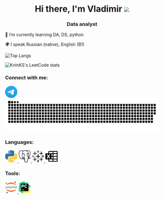 <h1 align="center">Hi there, I'm Vladimir
<img src="https://github.com/blackcater/blackcater/raw/main/images/Hi.gif" height="32"/></h1>
<h3 align="center">Data analyst</h3>

🌱 I’m currently learning DA, DS, python

🌍 I speak Russian (native), English (B1)
<!---Для компактной версии-->
![Top Langs](https://github-readme-stats.vercel.app/api/top-langs/?username=dissf&layout=compact)

![KnlnKS's LeetCode stats](https://leetcode-stats-six.vercel.app/api?username=dissfya)

### Connect with me:
<a href="https://t.me/dissfya" target="blank"><img align="center" src="https://raw.githubusercontent.com/dissf/dissf/d6d4df21f25d0cbe928b8d3dd9b4eb03c29295cd/icons/Telegram.svg" alt="dissf" height="40" width="40" /></a>
![til](https://raw.githubusercontent.com/dissf/dissf/95fc459d17816e55f685bd0aab1af082b2c73e2c/icons/snk.svg)
### Languages:
<a href="https://www.python.org" target="_blank" rel="noreferrer"> <img src="https://raw.githubusercontent.com/dissf/dissf/d6d4df21f25d0cbe928b8d3dd9b4eb03c29295cd/icons/python.svg" alt="python" width="40" height="40"/> </a> 
<a href="https://www.postgresql.org/" target="_blank" rel="noreferrer"> <img src="https://raw.githubusercontent.com/dissf/dissf/6ec1238861f026a45dc8345512141017c67af3f0/icons/postgresql.svg" alt="PostgreSQL" width="40" height="40"/> </a> 
<a href="tableau.com" target="_blank" rel="noreferrer"> <img src="https://raw.githubusercontent.com/dissf/dissf/557c8e09a6b779ade6751ef3c354f8474dd85abb/icons/tableau.svg" alt="tableau" width="40" height="40"/> </a> 
<a href="https://www.microsoft.com/microsoft-365/excel" target="_blank" rel="noreferrer"> <img src="https://raw.githubusercontent.com/dissf/dissf/557c8e09a6b779ade6751ef3c354f8474dd85abb/icons/microsoftexcel.svg" alt="Microsoft Excel" width="40" height="40"/> </a> 


### Tools:
<a href="https://jupyter.org/" target="_blank" rel="noreferrer"> <img src="https://raw.githubusercontent.com/dissf/dissf/d6d4df21f25d0cbe928b8d3dd9b4eb03c29295cd/icons/Jupyter.svg" alt="git" width="40" height="40"/> </a> 
<a href="https://www.jetbrains.com/pycharm/" target="_blank" rel="noreferrer"> <img src="https://raw.githubusercontent.com/dissf/dissf/d6d4df21f25d0cbe928b8d3dd9b4eb03c29295cd/icons/PyCharm.svg" alt="git" width="40" height="40"/> </a> 
